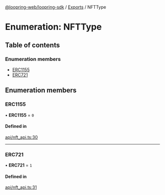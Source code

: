 [@loopring-web/loopring-sdk](../README.md) / [Exports](../modules.md) / NFTType

# Enumeration: NFTType

## Table of contents

### Enumeration members

- [ERC1155](NFTType.md#erc1155)
- [ERC721](NFTType.md#erc721)

## Enumeration members

### ERC1155

• **ERC1155** = `0`

#### Defined in

[api/nft_api.ts:30](https://github.com/Loopring/loopring_sdk/blob/b7df545/src/api/nft_api.ts#L30)

___

### ERC721

• **ERC721** = `1`

#### Defined in

[api/nft_api.ts:31](https://github.com/Loopring/loopring_sdk/blob/b7df545/src/api/nft_api.ts#L31)
